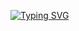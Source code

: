 [![Typing SVG](https://readme-typing-svg.demolab.com/?lines=Xin+Chào;Second+line+of+text)](https://git.io/typing-svg)
